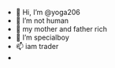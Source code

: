 - 👋 Hi, I’m @yoga206
- 👀 I’m not human
- 🌱 my mother and father rich
- 💞️ I’m specialboy
- 📫 iam trader
- 
<!---
yoga206/yoga206 is a ✨ special ✨ repository because its `README.md` (this file) appears on your GitHub profile.
You can click the Preview link to take a look at your changes.
--->
